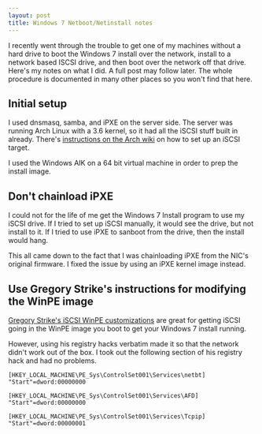 ```yaml
---
layout: post
title: Windows 7 Netboot/Netinstall notes
---
```

I recently went through the trouble to get one of my machines without a
hard drive to boot the Windows 7 install over the network, install to a
network based ISCSI drive, and then boot over the network off that
drive.  Here's my notes on what I did. A full post may follow later. The
whole procedure is documented in many other places so you won't find
that here.

## Initial setup

I used dnsmasq, samba, and iPXE on the server side. The server was
running Arch Linux with a 3.6 kernel, so it had all the iSCSI stuff
built in already. There's [instructions on the Arch
wiki](https://wiki.archlinux.org/index.php/ISCSI_Target) on how to set
up an iSCSI target.

I used the Windows AIK on a 64 bit virtual machine in order to prep the
install image. 

## Don't chainload iPXE

I could not for the life of me get the Windows 7 Install program to use
my iSCSI drive. If I tried to set up iSCSI manually, it would see the
drive, but not install to it. If I tried to use iPXE to sanboot from the
drive, then the install would hang.

This all came down to the fact that I was chainloading iPXE from the
NIC's original firmware. I fixed the issue by using an iPXE kernel image
instead.

## Use Gregory Strike's instructions for modifying the WinPE image

[Gregory Strike's iSCSI WinPE
customizations](http://www.gregorystrike.com/2010/01/08/winpe-v3-0-and-microsoft-iscsi-initiator/)
are great for getting iSCSI going in the WinPE image you boot to get
your Windows 7 install running. 

However, using his registry hacks verbatim made it so that the network
didn't work out of the box. I took out the following section of his
registry hack and had no problems.

    [HKEY_LOCAL_MACHINE\PE_Sys\ControlSet001\Services\netbt]
    "Start"=dword:00000000
 
    [HKEY_LOCAL_MACHINE\PE_Sys\ControlSet001\Services\AFD]
    "Start"=dword:00000000

    [HKEY_LOCAL_MACHINE\PE_Sys\ControlSet001\Services\Tcpip]
    "Start"=dword:00000001

